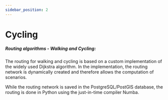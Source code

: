 ```yaml
---
sidebar_position: 2
---
```


# Cycling

##### Routing algorithms - Walking and Cycling:

The routing for walking and cycling is based on a custom implementation of the widely used Dijkstra algorithm. In the implementation, the routing network is dynamically created and therefore allows the computation of scenarios. 

While the routing network is saved in the PostgreSQL/PostGIS database, the routing is done in Python using the just-in-time compiler Numba.


